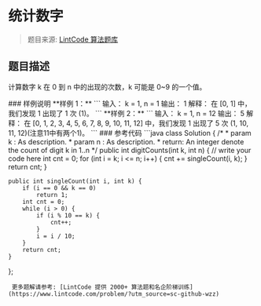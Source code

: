 # 统计数字
 > 题目来源: [LintCode 算法题库](https://www.lintcode.com/problem/digit-counts/?utm_source=sc-github-wzz)
 ## 题目描述
 <p>计算数字 k 在 0 到 n 中的出现的次数，k 可能是 0~9 的一个值。</p>
 ### 样例说明
 **样例 1：**
```
输入：
k = 1, n = 1
输出：
1
解释：
在 [0, 1] 中，我们发现 1 出现了 1 次 (1)。
```
**样例 2：**
```
输入：
k = 1, n = 12
输出：
5
解释：
在 [0, 1, 2, 3, 4, 5, 6, 7, 8, 9, 10, 11, 12] 中，我们发现 1 出现了 5 次 (1, 10, 11, 12)(注意11中有两个1)。
```
 ### 参考代码
 ```java
class Solution {
    /*
     * param k : As description.
     * param n : As description.
     * return: An integer denote the count of digit k in 1..n
     */
    public int digitCounts(int k, int n) {
        // write your code here
        int cnt = 0;
        for (int i = k; i <= n; i++) {
            cnt += singleCount(i, k);
        }
        return cnt;
    }
    
    public int singleCount(int i, int k) {
        if (i == 0 && k == 0)
            return 1;
        int cnt = 0;
        while (i > 0) {
            if (i % 10 == k) {
                cnt++;
            }
            i = i / 10;
        }
        return cnt;
    }
};


```
 更多题解请参考: [LintCode 提供 2000+ 算法题和名企阶梯训练](https://www.lintcode.com/problem/?utm_source=sc-github-wzz)